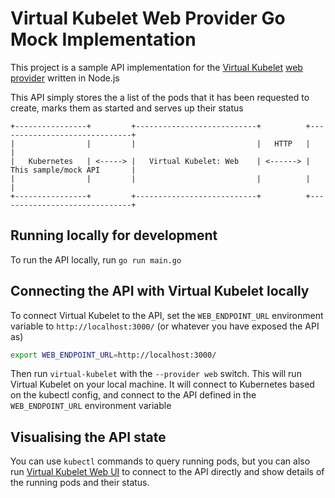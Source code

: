 # Virtual Kubelet Web Provider Go Mock Implementation
This project is a sample API implementation for the [Virtual Kubelet](https://github.com/virtual-kubelet/virtual-kubelet) [web provider](https://github.com/virtual-kubelet/virtual-kubelet/tree/master/providers/web) written in Node.js

This API simply stores the a list of the pods that it has been requested to create, marks them as started and serves up their status

```
+----------------+         +---------------------------+          +------------------------------+
|                |         |                           |   HTTP   |                              |
|   Kubernetes   | <-----> |   Virtual Kubelet: Web    | <------> |   This sample/mock API       |
|                |         |                           |          |                              |
+----------------+         +---------------------------+          +------------------------------+
```

## Running locally for development

To run the API locally, run `go run main.go`

## Connecting the API with Virtual Kubelet locally

To connect Virtual Kubelet to the API, set the `WEB_ENDPOINT_URL` environment variable to `http://localhost:3000/` (or whatever you have exposed the API as)

```bash
export WEB_ENDPOINT_URL=http://localhost:3000/
```

Then run `virtual-kubelet` with the `--provider web` switch. This will run Virtual Kubelet on your local machine. It will connect to Kubernetes based on the kubectl config, and connect to the API defined in the `WEB_ENDPOINT_URL` environment variable

## Visualising the API state

You can use `kubectl` commands to query running pods, but you can also run [Virtual Kubelet Web UI](https://github.com/stuartleeks/virtual-kubelet-web-ui) to connect to the API directly and show details of the running pods and their status.



